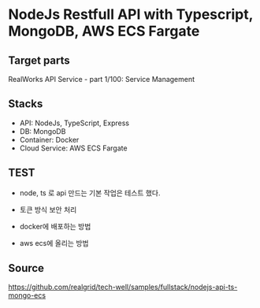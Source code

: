 # NodeJs Restfull API with Typescript, MongoDB, AWS ECS Fargate

## Target parts

RealWorks API Service - part 1/100: Service Management

## Stacks

- API: NodeJs, TypeScript, Express
- DB: MongoDB
- Container: Docker
- Cloud Service: AWS ECS Fargate

## TEST

- node, ts 로 api 만드는 기본 작업은 테스트 했다.

- 토큰 방식 보안 처리
- docker에 배포하는 방법
- aws ecs에 올리는 방법

## Source

<https://github.com/realgrid/tech-well/samples/fullstack/nodejs-api-ts-mongo-ecs>
